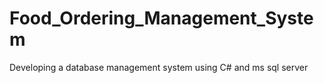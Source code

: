 # Food_Ordering_Management_System
Developing a database management system using C# and ms sql server
